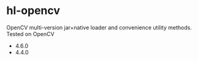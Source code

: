 # hl-opencv
OpenCV multi-version jar+native loader and convenience utility methods.
Tested on OpenCV 
- 4.6.0
- 4.4.0
